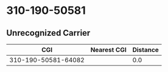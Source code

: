 # 310-190-50581
## Unrecognized Carrier


| CGI | Nearest CGI | Distance |
|-----|-------------|----------|
| 310-190-50581-64082 |  | 0.0 |
